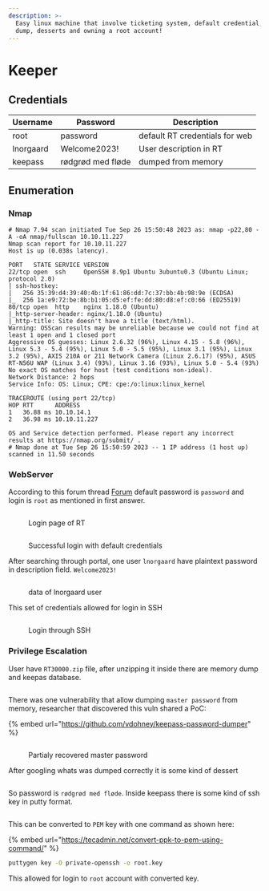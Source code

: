 ```yaml
---
description: >-
  Easy linux machine that involve ticketing system, default credential, memory
  dump, desserts and owning a root account!
---
```


# Keeper

## Credentials

| Username  | Password          | Description                    |
| --------- | ----------------- | ------------------------------ |
| root      | password          | default RT credentials for web |
| lnorgaard | Welcome2023!      | User description in RT         |
| keepass   | rødgrød med fløde | dumped from memory             |

## Enumeration

### Nmap

```
# Nmap 7.94 scan initiated Tue Sep 26 15:50:48 2023 as: nmap -p22,80 -A -oA nmap/fullscan 10.10.11.227
Nmap scan report for 10.10.11.227
Host is up (0.038s latency).

PORT   STATE SERVICE VERSION
22/tcp open  ssh     OpenSSH 8.9p1 Ubuntu 3ubuntu0.3 (Ubuntu Linux; protocol 2.0)
| ssh-hostkey: 
|   256 35:39:d4:39:40:4b:1f:61:86:dd:7c:37:bb:4b:98:9e (ECDSA)
|_  256 1a:e9:72:be:8b:b1:05:d5:ef:fe:dd:80:d8:ef:c0:66 (ED25519)
80/tcp open  http    nginx 1.18.0 (Ubuntu)
|_http-server-header: nginx/1.18.0 (Ubuntu)
|_http-title: Site doesn't have a title (text/html).
Warning: OSScan results may be unreliable because we could not find at least 1 open and 1 closed port
Aggressive OS guesses: Linux 2.6.32 (96%), Linux 4.15 - 5.8 (96%), Linux 5.3 - 5.4 (95%), Linux 5.0 - 5.5 (95%), Linux 3.1 (95%), Linux 3.2 (95%), AXIS 210A or 211 Network Camera (Linux 2.6.17) (95%), ASUS RT-N56U WAP (Linux 3.4) (93%), Linux 3.16 (93%), Linux 5.0 - 5.4 (93%)
No exact OS matches for host (test conditions non-ideal).
Network Distance: 2 hops
Service Info: OS: Linux; CPE: cpe:/o:linux:linux_kernel

TRACEROUTE (using port 22/tcp)
HOP RTT      ADDRESS
1   36.88 ms 10.10.14.1
2   36.98 ms 10.10.11.227

OS and Service detection performed. Please report any incorrect results at https://nmap.org/submit/ .
# Nmap done at Tue Sep 26 15:50:59 2023 -- 1 IP address (1 host up) scanned in 11.50 seconds

```

### WebServer

According to this forum thread [Forum](https://forum.bestpractical.com/t/default-password/20088) default password is `password` and login is `root` as mentioned in first answer.

<figure><img src="../../.gitbook/assets/Pasted image 20230926215500.png" alt=""><figcaption><p>Login page of RT</p></figcaption></figure>

<figure><img src="../../.gitbook/assets/Pasted image 20230926220230.png" alt=""><figcaption><p>Successful login with default credentials</p></figcaption></figure>

After searching through portal, one user `lnorgaard` have plaintext password in description field. `Welcome2023!`

<figure><img src="../../.gitbook/assets/Pasted image 20230926222204.png" alt=""><figcaption><p>data of lnorgaard user</p></figcaption></figure>

This set of credentials allowed for login in SSH

<figure><img src="../../.gitbook/assets/Pasted image 20230926222412.png" alt=""><figcaption><p>Login through SSH</p></figcaption></figure>

### Privilege Escalation

User have `RT30000.zip` file, after unzipping it inside there are memory dump and keepas database.

<figure><img src="../../.gitbook/assets/Pasted image 20230926230300.png" alt=""><figcaption></figcaption></figure>

There was one vulnerability that allow dumping `master password` from memory, researcher that discovered this vuln shared a PoC:

{% embed url="https://github.com/vdohney/keepass-password-dumper" %}

<figure><img src="../../.gitbook/assets/Pasted image 20230926230414.png" alt=""><figcaption><p>Partialy recovered master password</p></figcaption></figure>

After googling whats was dumped correctly it is some kind of dessert

<figure><img src="../../.gitbook/assets/Pasted image 20230926230504.png" alt=""><figcaption></figcaption></figure>

So password is `rødgrød med fløde`. Inside keepass there is some kind of ssh key in putty format.

<figure><img src="../../.gitbook/assets/Pasted image 20230926230743.png" alt=""><figcaption></figcaption></figure>

This can be converted to `PEM` key with one command as shown here:

{% embed url="https://tecadmin.net/convert-ppk-to-pem-using-command/" %}

```bash
puttygen key -O private-openssh -o root.key
```

This allowed for login to `root` account with converted key.

<figure><img src="../../.gitbook/assets/Pasted image 20230926230927.png" alt=""><figcaption></figcaption></figure>
